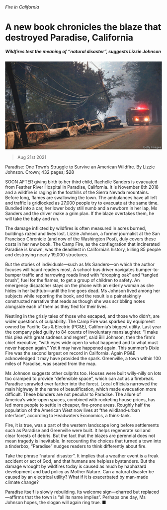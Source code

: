 ###### Fire in California

# A new book chronicles the blaze that destroyed Paradise, California 

##### Wildfires test the meaning of “natural disaster”, suggests Lizzie Johnson 

![image](images/20210821_BKP002_0.jpg) 

> Aug 21st 2021 

Paradise: One Town’s Struggle to Survive an American Wildfire. By Lizzie Johnson. Crown; 432 pages; $28

SOON AFTER giving birth to her third child, Rachelle Sanders is evacuated from Feather River Hospital in Paradise, California. It is November 8th 2018 and a wildfire is raging in the foothills of the Sierra Nevada mountains. Before long, flames are swallowing the town. The ambulances have all left and traffic is gridlocked as 27,000 people try to evacuate at the same time. Bundled into a car, her lower body still numb and a newborn in her lap, Ms Sanders and the driver make a grim plan. If the blaze overtakes them, he will take the baby and run.


The damage inflicted by wildfires is often measured in acres burned, buildings razed and lives lost. Lizzie Johnson, a former journalist at the San Francisco Chronicle (and now of the Washington Post), duly covers these costs in her new book. The Camp Fire, as the conflagration that incinerated Paradise is known, was the deadliest in California’s history, killing 85 people and destroying nearly 19,000 structures.

But the stories of individuals—such as Ms Sanders—on which the author focuses will haunt readers most. A school-bus driver navigates bumper-to-bumper traffic and harrowing roads lined with “drooping oak” and “tangled brush”, fuel for the flames, to get a group of children to safety. An emergency dispatcher stays on the phone with an elderly woman as she hides in her bathtub—until the line goes dead. Ms Johnson lived among her subjects while reporting the book, and the result is a painstakingly constructed narrative that reads as though she was scribbling notes alongside each of them as they fled for their lives.

Nestling in the grisly tales of those who escaped, and those who didn’t, are wider questions of culpability. The Camp Fire was sparked by equipment owned by Pacific Gas &amp; Electric (PG&amp;E), California’s biggest utility. Last year the company pled guilty to 84 counts of involuntary manslaughter. “I make this plea with great sadness and regret”, said Bill Johnson, then the firm’s chief executive, “with eyes wide open to what happened and to what must never happen again.” Yet it may have happened again. This summer’s Dixie Fire was the second largest on record in California. Again PG&amp;E acknowledged it may have provided the spark. Greenville, a town within 100 miles of Paradise, was seared from the map.

Ms Johnson suggests other culprits too. Houses were built willy-nilly on lots too cramped to provide “defensible space”, which can act as a firebreak. Paradise sprawled ever farther into the forest. Local officials narrowed the main highway in the name of beautification, which made evacuation more difficult. These blunders are not peculiar to Paradise. The allure of America’s wide-open spaces, combined with rocketing house prices, has led more people to settle in cheaper, fire-prone areas. Roughly half the population of the American West now lives at “the wildland-urban interface”, according to Headwaters Economics, a think-tank.

Fire, it is true, was a part of the western landscape long before settlements such as Paradise and Greenville were built. It helps regenerate soil and clear forests of debris. But the fact that the blazes are perennial does not mean tragedy is inevitable. In recounting the choices that turned a town into a tinderbox, “Paradise” nudges readers to think differently about fire.

Take the phrase “natural disaster”. It implies that a weather event is a freak accident or act of God, and that humans are helpless bystanders. But the damage wrought by wildfires today is caused as much by haphazard development and bad policy as Mother Nature. Can a natural disaster be caused by an electrical utility? What if it is exacerbated by man-made climate change?

Paradise itself is slowly rebuilding. Its welcome sign—charred but replaced—affirms that the town is “all its name implies”. Perhaps one day, Ms Johnson hopes, the slogan will again ring true. ■

